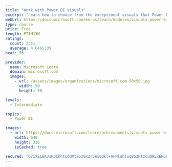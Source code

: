 ```yaml
---
title: "Work with Power BI visuals"
excerpt: "Learn how to choose from the exceptional visuals that Power BI makes available to you. Formatting visuals will direct the user’s attention to exactly where you want it, while helping to make the visual easier to read and interpret. You will also learn about how to use key performance indicators (KPIs)."
webUrl: https://docs.microsoft.com/en-us/learn/modules/visuals-power-bi/
type: course
price: Free
length: PT1H13M
ratings:
  count: 2351
  average: 4.6465335
heat: 56

provider:
  name: Microsoft Learn
  domain: microsoft.com
  images:
    - url: /assets/images/organizations/microsoft.com-50x50.jpg
      width: 50
      height: 50

levels:
  - Intermediate

topics:
  - Power BI

images:
  - url: https://docs.microsoft.com/learn/achievements/visuals-power-bi-social.png
    width: 640
    height: 318
    isCached: true

secured: "67iXELBAJ1ROChhtudQVta5x0x2r5eiOOkl+AFNluhloqB53HtzcuQRLxEH6R6zdDU4M6SkWPS7cXU3ca7xye68Z4GKvwg28xVZaw5cZwu4DJCKImUHSgS+gmRsvsoKWmVed/NnCeykeWt5S0cvmmKpDn0NnPFQ12fm4WwbaJZ5QBY7/miX/gFyg/XepMS5dfBRgXuci9SQRi1Rqj+5VTPZcTCxLJw898cuZJQSdDV88Fcl6x26yHF5PDrSrNuHxURa9Sn42ZHgzkCh9k8Se2bEuCd4ff5IFbXLLRJ2Np7Lswkn+HmSZIj1nDKHn6WxqwpFlibvGAY9bL762iTNUhvfKf3c7CRtRcP/tQfJpgaFeNLFYUS1BuLkXFjGMvU278ZdO5CsmMSBdzVCMmd7b1J1CYSDhlAngauopiysIV7o=;gErZBHKuVvLkUoCjPWYuBA=="
---
```


